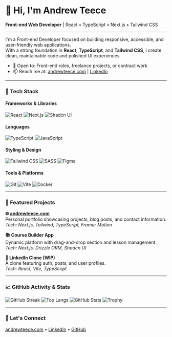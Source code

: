 # 👋 Hi, I'm Andrew Teece  
**Front-end Web Developer** | React • TypeScript • Next.js • Tailwind CSS

---

I'm a Front-end Developer focused on building responsive, accessible, and user-friendly web applications.  
With a strong foundation in **React**, **TypeScript**, and **Tailwind CSS**, I create clean, maintainable code and polished UI experiences.

- 💼 Open to: Front-end roles, freelance projects, or contract work  
- 📫 Reach me at: [andrewteece.com](https://andrewteece.com) | [LinkedIn](https://www.linkedin.com/in/andrew-teece/)

---

### 🧰 Tech Stack

#### Frameworks & Libraries  
![React](https://img.shields.io/badge/-React-20232A?style=for-the-badge&logo=react)
![Next.js](https://img.shields.io/badge/-Next.js-000?style=for-the-badge&logo=next.js)
![Shadcn UI](https://img.shields.io/badge/-Shadcn%20UI-000000?style=for-the-badge&logo=data:image/svg+xml;base64,...)

#### Languages  
![TypeScript](https://img.shields.io/badge/-TypeScript-3178C6?style=for-the-badge&logo=typescript)
![JavaScript](https://img.shields.io/badge/-JavaScript-F7DF1E?style=for-the-badge&logo=javascript)

#### Styling & Design  
![Tailwind CSS](https://img.shields.io/badge/-Tailwind%20CSS-38B2AC?style=for-the-badge&logo=tailwind-css)
![SASS](https://img.shields.io/badge/-SASS-CC6699?style=for-the-badge&logo=sass)
![Figma](https://img.shields.io/badge/-Figma-000000?style=for-the-badge&logo=figma)

#### Tools & Platforms  
![Git](https://img.shields.io/badge/-Git-F05032?style=for-the-badge&logo=git)
![Vite](https://img.shields.io/badge/-Vite-646CFF?style=for-the-badge&logo=vite)
![Docker](https://img.shields.io/badge/-Docker-2496ED?style=for-the-badge&logo=docker)

---

### 📌 Featured Projects

**🌐 [andrewteece.com](https://andrewteece.com)**  
Personal portfolio showcasing projects, blog posts, and contact information.  
_Tech: Next.js, Tailwind, TypeScript, Framer Motion_

**📚 Course Builder App**  
Dynamic platform with drag-and-drop section and lesson management.  
_Tech: Next.js, Drizzle ORM, Shadcn UI_

**🔗 LinkedIn Clone (WIP)**  
A clone featuring auth, posts, and user profiles.  
_Tech: React, Vite, TypeScript_

---

### 📈 GitHub Activity & Stats

![GitHub Streak](https://streak-stats.demolab.com?user=andrewteece&theme=default)
![Top Langs](https://github-readme-stats.vercel.app/api/top-langs/?username=andrewteece&layout=compact&theme=default)
![GitHub Stats](https://github-readme-stats.vercel.app/api?username=andrewteece&show_icons=true&theme=default)
![Trophy](https://github-profile-trophy.vercel.app/?username=andrewteece&theme=flat&no-frame=true&column=7)

---

### 🤝 Let's Connect

[andrewteece.com](https://andrewteece.com) • [LinkedIn](https://www.linkedin.com/in/andrew-teece/) • [GitHub](https://github.com/andrewteece)
